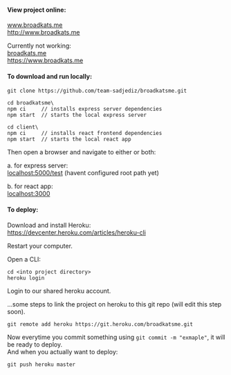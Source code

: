 
#### View project online:
www.broadkats.me  
http://www.broadkats.me  

Currently not working:  
[broadkats.me](broadkats.me)  
https://www.broadkats.me  

#### To download and run locally:
```
git clone https://github.com/team-sadjediz/broadkatsme.git

cd broadkatsme\
npm ci     // installs express server dependencies
npm start  // starts the local express server

cd client\
npm ci     // installs react frontend dependencies
npm start  // starts the local react app
```
Then open a browser and navigate to either or both:  
  
a. for express server:  
[localhost:5000/test](localhost:5000/test)  (havent configured root path yet)
  
b. for react app:  
[localhost:3000](localhost:3000)  

#### To deploy:
Download and install Heroku:  
https://devcenter.heroku.com/articles/heroku-cli  

Restart your computer.  

Open a CLI:  
```
cd <into project directory>
heroku login
```

Login to our shared heroku account.  

...some steps to link the project on heroku to this git repo (will edit this step soon).  
```
git remote add heroku https://git.heroku.com/broadkatsme.git
```
Now everytime you commit something using `git commit -m "exmaple"`, it will be ready to deploy.  
And when you actually want to deploy:  
```
git push heroku master
```
